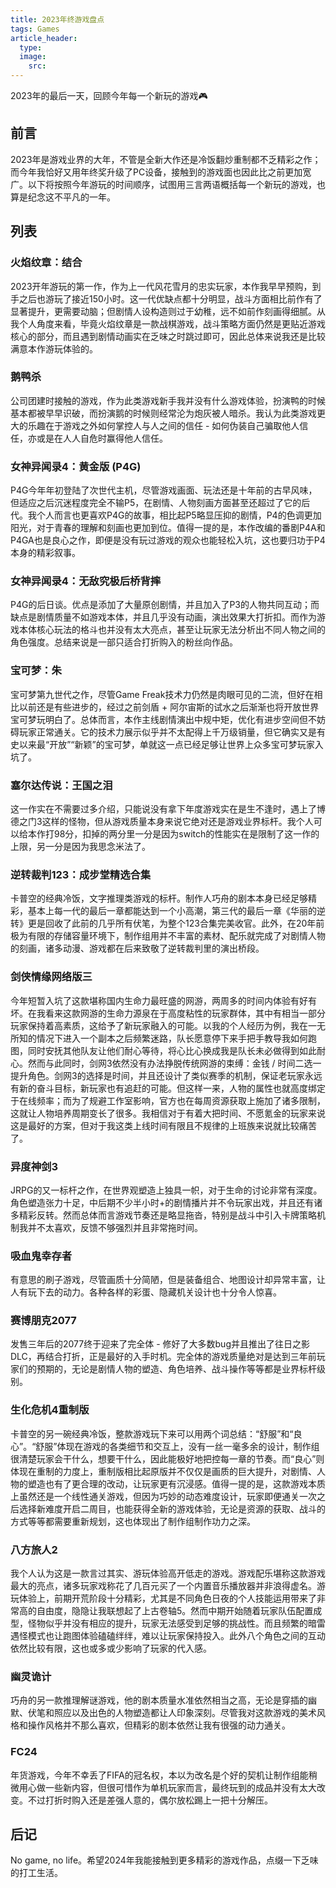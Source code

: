```yaml
---
title: 2023年终游戏盘点
tags: Games
article_header:
  type: 
  image:
    src: 
---
```


2023年的最后一天，回顾今年每一个新玩的游戏🎮

<!--more-->

## 前言

2023年是游戏业界的大年，不管是全新大作还是冷饭翻炒重制都不乏精彩之作；而今年我恰好又用年终奖升级了PC设备，接触到的游戏面也因此比之前更加宽广。以下将按照今年游玩的时间顺序，试图用三言两语概括每一个新玩的游戏，也算是纪念这不平凡的一年。

## 列表

### 火焰纹章：结合

2023开年游玩的第一作，作为上一代风花雪月的忠实玩家，本作我早早预购，到手之后也游玩了接近150小时。这一代优缺点都十分明显，战斗方面相比前作有了显著提升，更需要动脑；但剧情人设构造则过于幼稚，远不如前作刻画得细腻。从我个人角度来看，毕竟火焰纹章是一款战棋游戏，战斗策略方面仍然是更贴近游戏核心的部分，而且遇到剧情动画实在乏味之时跳过即可，因此总体来说我还是比较满意本作游玩体验的。

### 鹅鸭杀

公司团建时接触的游戏，作为此类游戏新手我并没有什么游戏体验，扮演鸭的时候基本都被早早识破，而扮演鹅的时候则经常沦为炮灰被人暗杀。我认为此类游戏更大的乐趣在于游戏之外如何掌控人与人之间的信任 - 如何伪装自己骗取他人信任，亦或是在人人自危时赢得他人信任。

### 女神异闻录4：黄金版 (P4G)

P4G今年年初登陆了次世代主机，尽管游戏画面、玩法还是十年前的古早风味，但适应之后沉迷程度完全不输P5，在剧情、人物刻画方面甚至还超过了它的后代。我个人而言也更喜欢P4G的故事，相比起P5略显压抑的剧情，P4的色调更加阳光，对于青春的理解和刻画也更加到位。值得一提的是，本作改编的番剧P4A和P4GA也是良心之作，即便是没有玩过游戏的观众也能轻松入坑，这也要归功于P4本身的精彩叙事。

### 女神异闻录4：无敌究极后桥背摔

P4G的后日谈。优点是添加了大量原创剧情，并且加入了P3的人物共同互动；而缺点是剧情质量不如游戏本体，并且几乎没有动画，演出效果大打折扣。而作为游戏本体核心玩法的格斗也并没有太大亮点，甚至让玩家无法分析出不同人物之间的角色强度。总结来说是一部只适合打折购入的粉丝向作品。

### 宝可梦：朱

宝可梦第九世代之作，尽管Game Freak技术力仍然是肉眼可见的二流，但好在相比以前还是有些进步的，经过之前剑盾 + 阿尔宙斯的试水之后渐渐也将开放世界宝可梦玩明白了。总体而言，本作主线剧情演出中规中矩，优化有进步空间但不妨碍玩家正常通关。它的技术力展示似乎并不太配得上千万级销量，但它确实又是有史以来最“开放”“新颖”的宝可梦，单就这一点已经足够让世界上众多宝可梦玩家入坑了。

### 塞尔达传说：王国之泪

这一作实在不需要过多介绍，只能说没有拿下年度游戏实在是生不逢时，遇上了博德之门3这样的怪物，但从游戏质量本身来说它绝对还是游戏业界标杆。我个人可以给本作打98分，扣掉的两分里一分是因为switch的性能实在是限制了这一作的上限，另一分是因为我思念米法了。

### 逆转裁判123：成步堂精选合集

卡普空的经典冷饭，文字推理类游戏的标杆。制作人巧舟的剧本本身已经足够精彩，基本上每一代的最后一章都能达到一个小高潮，第三代的最后一章《华丽的逆转》更是回收了此前的几乎所有伏笔，为整个123合集完美收官。此外，在20年前极为有限的存储容量环境下，制作组用并不丰富的素材、配乐就完成了对剧情人物的刻画，诸多动漫、游戏都在后来致敬了逆转裁判里的演出桥段。

### 剑侠情缘网络版三

今年短暂入坑了这款堪称国内生命力最旺盛的网游，两周多的时间内体验有好有坏。在我看来这款网游的生命力源泉在于高度粘性的玩家群体，其中有相当一部分玩家保持着高素质，这给予了新玩家融入的可能。以我的个人经历为例，我在一无所知的情况下进入一个副本之后频繁迷路，队长愿意停下来手把手教导我如何跑图，同时安抚其他队友让他们耐心等待，将心比心换成我是队长未必做得到如此耐心。然而与此同时，剑网3依然没有办法挣脱传统网游的束缚：金钱 / 时间二选一提升角色。剑网3的选择是时间，并且还设计了类似赛季的机制，保证老玩家永远有新的奋斗目标，新玩家也有追赶的可能。但这样一来，人物的属性也就高度绑定于在线频率；而为了规避工作室影响，官方也在每周资源获取上施加了诸多限制，这就让人物培养周期变长了很多。我相信对于有着大把时间、不愿氪金的玩家来说这是最好的方案，但对于我这类上线时间有限且不规律的上班族来说就比较痛苦了。

### 异度神剑3

JRPG的又一标杆之作，在世界观塑造上独具一帜，对于生命的讨论非常有深度。角色塑造张力十足，中后期不少半小时+的剧情播片并不令玩家出戏，并且还有诸多精彩反转。然而总体而言游戏节奏还是略显拖沓，特别是战斗中引入卡牌策略机制我并不太喜欢，反馈不够强烈并且非常拖时间。

### 吸血鬼幸存者

有意思的刷子游戏，尽管画质十分简陋，但是装备组合、地图设计却异常丰富，让人有玩下去的动力。各种各样的彩蛋、隐藏机关设计也十分令人惊喜。

### 赛博朋克2077

发售三年后的2077终于迎来了完全体 - 修好了大多数bug并且推出了往日之影DLC，再结合打折，正是最好的入手时机。完全体的游戏质量绝对是达到三年前玩家们的预期的，无论是剧情人物的塑造、角色培养、战斗操作等等都是业界标杆级别。

### 生化危机4重制版

卡普空的另一碗经典冷饭，整款游戏玩下来可以用两个词总结：“舒服”和“良心”。“舒服”体现在游戏的各类细节和交互上，没有一丝一毫多余的设计，制作组很清楚玩家会干什么，想要干什么，因此能极好地把控每一章的节奏。而“良心”则体现在重制的力度上，重制版相比起原版并不仅仅是画质的巨大提升，对剧情、人物的塑造也有了更合理的改动，让玩家更有沉浸感。值得一提的是，这款游戏本质上虽然还是一个线性通关游戏，但因为巧妙的动态难度设计，玩家即便通关一次之后选择新难度开启二周目，也能获得全新的游戏体验，无论是资源的获取、战斗的方式等等都需要重新规划，这也体现出了制作组制作功力之深。

### 八方旅人2

我个人认为这是一款言过其实、游玩体验高开低走的游戏。游戏配乐堪称这款游戏最大的亮点，诸多玩家戏称花了几百元买了一个内置音乐播放器并非浪得虚名。游玩体验上，前期开荒阶段十分精彩，尤其是不同角色日夜的个人技能运用带来了非常高的自由度，隐隐让我联想起了上古卷轴5。然而中期开始随着玩家队伍配置成型，怪物似乎并没有相应的提升，玩家无法感受到足够的挑战性。而且频繁的暗雷遇怪模式也让跑图体验磕磕绊绊，难以让玩家保持投入。此外八个角色之间的互动依然比较有限，这也或多或少影响了玩家的代入感。

### 幽灵诡计

巧舟的另一款推理解谜游戏，他的剧本质量水准依然相当之高，无论是穿插的幽默、伏笔和照应以及出色的人物塑造都让人印象深刻。尽管我对这款游戏的美术风格和操作风格并不那么喜欢，但精彩的剧本依然让我有很强的动力通关。

### FC24

年货游戏，今年不幸丢了FIFA的冠名权，本以为改名是个好的契机让制作组能稍微用心做一些新内容，但很可惜作为单机玩家而言，最终玩到的成品并没有太大改变。不过打折时购入还是差强人意的，偶尔放松踢上一把十分解压。

## 后记

No game, no life。希望2024年我能接触到更多精彩的游戏作品，点缀一下乏味的打工生活。